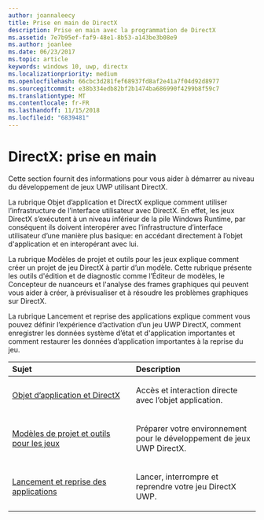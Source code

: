 ```yaml
---
author: joannaleecy
title: Prise en main de DirectX
description: Prise en main avec la programmation de DirectX
ms.assetid: 7e7b95ef-faf9-48e1-8b53-a143be3b08e9
ms.author: joanlee
ms.date: 06/23/2017
ms.topic: article
keywords: windows 10, uwp, directx
ms.localizationpriority: medium
ms.openlocfilehash: 66cbc3d281fef68937fd8af2e41a7f04d92d8977
ms.sourcegitcommit: e38b334edb82bf2b1474ba686990f4299b8f59c7
ms.translationtype: MT
ms.contentlocale: fr-FR
ms.lasthandoff: 11/15/2018
ms.locfileid: "6839481"
---
```

# <a name="directx-getting-started"></a>DirectX: prise en main

Cette section fournit des informations pour vous aider à démarrer au niveau du développement de jeux UWP utilisant DirectX. 

La rubrique Objet d’application et DirectX explique comment utiliser l’infrastructure de l’interface utilisateur avec DirectX. En effet, les jeux DirectX s’exécutent à un niveau inférieur de la pile Windows Runtime, par conséquent ils doivent interopérer avec l’infrastructure d’interface utilisateur d’une manière plus basique: en accédant directement à l’objet d'application et en interopérant avec lui.

La rubrique Modèles de projet et outils pour les jeux explique comment créer un projet de jeu DirectX à partir d’un modèle. Cette rubrique présente les outils d'édition et de diagnostic comme l’Éditeur de modèles, le Concepteur de nuanceurs et l'analyse des frames graphiques qui peuvent vous aider à créer, à prévisualiser et à résoudre les problèmes graphiques sur DirectX.

La rubrique Lancement et reprise des applications explique comment vous pouvez définir l’expérience d’activation d’un jeu UWP DirectX, comment enregistrer les données système d’état et d'application importantes et comment restaurer les données d’application importantes à la reprise du jeu.

<table>
<colgroup>
<col width="50%" />
<col width="50%" />
</colgroup>
<thead>
<tr class="header">
<th align="left">Sujet</th>
<th align="left">Description</th>
</tr>
</thead>
<tbody>
<tr class="odd">
<td align="left"><p><a href="about-the-uwp-user-interface-and-directx.md">Objet d’application et DirectX</a></p></td>
<td align="left"><p>Accès et interaction directe avec l’objet application.</p></td>
</tr>
<tr class="even">
<td align="left"><p><a href="prepare-your-dev-environment-for-windows-store-directx-game-development.md">Modèles de projet et outils pour les jeux</a></p></td>
<td align="left"><p>Préparer votre environnement pour le développement de jeux UWP DirectX.</p></td>
</tr>
<tr class="odd">
<td align="left"><p><a href="launching-and-resuming-apps-directx-and-cpp.md">Lancement et reprise des applications</a></p></td>
<td align="left"><p>Lancer, interrompre et reprendre votre jeu DirectX UWP.</p></td>
</tr>
</tbody>
</table>